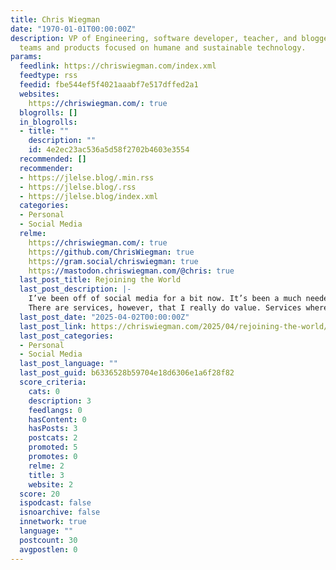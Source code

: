 ```yaml
---
title: Chris Wiegman
date: "1970-01-01T00:00:00Z"
description: VP of Engineering, software developer, teacher, and blogger building
  teams and products focused on humane and sustainable technology.
params:
  feedlink: https://chriswiegman.com/index.xml
  feedtype: rss
  feedid: fbe544ef5f4021aaabf7e517dffed2a1
  websites:
    https://chriswiegman.com/: true
  blogrolls: []
  in_blogrolls:
  - title: ""
    description: ""
    id: 4e2ec23ac536a5d58f2702b4603e3554
  recommended: []
  recommender:
  - https://jlelse.blog/.min.rss
  - https://jlelse.blog/.rss
  - https://jlelse.blog/index.xml
  categories:
  - Personal
  - Social Media
  relme:
    https://chriswiegman.com/: true
    https://github.com/ChrisWiegman: true
    https://gram.social/chriswiegman: true
    https://mastodon.chriswiegman.com/@chris: true
  last_post_title: Rejoining the World
  last_post_description: |-
    I’ve been off of social media for a bit now. It’s been a much needed break from the world.
    There are services, however, that I really do value. Services where I care about the people and the
  last_post_date: "2025-04-02T00:00:00Z"
  last_post_link: https://chriswiegman.com/2025/04/rejoining-the-world/
  last_post_categories:
  - Personal
  - Social Media
  last_post_language: ""
  last_post_guid: b6336528b59704e18d6306e1a6f28f82
  score_criteria:
    cats: 0
    description: 3
    feedlangs: 0
    hasContent: 0
    hasPosts: 3
    postcats: 2
    promoted: 5
    promotes: 0
    relme: 2
    title: 3
    website: 2
  score: 20
  ispodcast: false
  isnoarchive: false
  innetwork: true
  language: ""
  postcount: 30
  avgpostlen: 0
---
```

